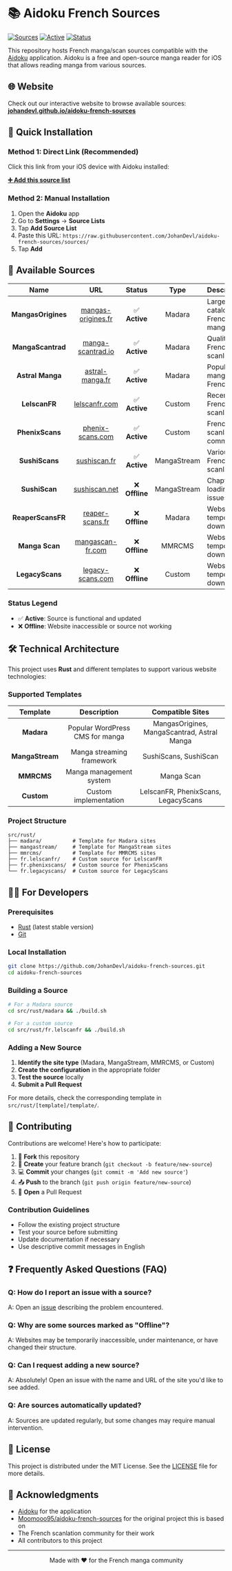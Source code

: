 # 📚 Aidoku French Sources

[![Sources](https://img.shields.io/badge/sources-10-blue.svg)](https://github.com/JohanDevl/aidoku-french-sources)
[![Active](https://img.shields.io/badge/active-6-green.svg)](https://github.com/JohanDevl/aidoku-french-sources)
[![Status](https://img.shields.io/badge/status-maintained-brightgreen.svg)](https://github.com/JohanDevl/aidoku-french-sources)

This repository hosts French manga/scan sources compatible with the [Aidoku](https://aidoku.app/) application. Aidoku is a free and open-source manga reader for iOS that allows reading manga from various sources.

## 🌐 Website

Check out our interactive website to browse available sources: **[johandevl.github.io/aidoku-french-sources](https://johandevl.github.io/aidoku-french-sources/)**

## 🚀 Quick Installation

### Method 1: Direct Link (Recommended)

Click this link from your iOS device with Aidoku installed:

**[➕ Add this source list](https://aidoku.app/add-source-list/?url=https://raw.githubusercontent.com/JohanDevl/aidoku-french-sources/sources/)**

### Method 2: Manual Installation

1. Open the **Aidoku** app
2. Go to **Settings** → **Source Lists**
3. Tap **Add Source List**
4. Paste this URL: `https://raw.githubusercontent.com/JohanDevl/aidoku-french-sources/sources/`
5. Tap **Add**

## 📖 Available Sources

|        Name        |                        URL                        |     Status     |    Type     | Description                   |
| :----------------: | :-----------------------------------------------: | :------------: | :---------: | :---------------------------- |
| **MangasOrigines** | [mangas-origines.fr](https://mangas-origines.fr/) | ✅ **Active**  |   Madara    | Large catalog of French manga |
| **MangaScantrad**  |  [manga-scantrad.io](https://manga-scantrad.io/)  | ✅ **Active**  |   Madara    | Quality French scanlations    |
|  **Astral Manga**  |    [astral-manga.fr](https://astral-manga.fr/)    | ✅ **Active**  |   Madara    | Popular manga in French       |
|   **LelscanFR**    |      [lelscanfr.com](https://lelscanfr.com/)      | ✅ **Active**  |   Custom    | Recent French scanlations     |
|  **PhenixScans**   |   [phenix-scans.com](https://phenix-scans.com/)   | ✅ **Active**  |   Custom    | French scanlation community   |
|   **SushiScans**   |       [sushiscan.fr](https://sushiscan.fr/)       | ✅ **Active**  | MangaStream | Various French scanlations    |
|   **SushiScan**    |      [sushiscan.net](https://sushiscan.net/)      | ❌ **Offline** | MangaStream | Chapter loading issues        |
| **ReaperScansFR**  |    [reaper-scans.fr](https://reaper-scans.fr/)    | ❌ **Offline** |   Madara    | Website temporarily down      |
|   **Manga Scan**   |   [mangascan-fr.com](https://mangascan-fr.com/)   | ❌ **Offline** |   MMRCMS    | Website temporarily down      |
|  **LegacyScans**   |   [legacy-scans.com](https://legacy-scans.com/)   | ❌ **Offline** |   Custom    | Website temporarily down      |

### Status Legend

- ✅ **Active**: Source is functional and updated
- ❌ **Offline**: Website inaccessible or source not working

## 🛠️ Technical Architecture

This project uses **Rust** and different templates to support various website technologies:

### Supported Templates

|    Template     |           Description           |              Compatible Sites               |
| :-------------: | :-----------------------------: | :-----------------------------------------: |
|   **Madara**    | Popular WordPress CMS for manga | MangasOrigines, MangaScantrad, Astral Manga |
| **MangaStream** |    Manga streaming framework    |            SushiScans, SushiScan            |
|   **MMRCMS**    |     Manga management system     |                 Manga Scan                  |
|   **Custom**    |      Custom implementation      |     LelscanFR, PhenixScans, LegacyScans     |

### Project Structure

```
src/rust/
├── madara/          # Template for Madara sites
├── mangastream/     # Template for MangaStream sites
├── mmrcms/          # Template for MMRCMS sites
├── fr.lelscanfr/    # Custom source for LelscanFR
├── fr.phenixscans/  # Custom source for PhenixScans
└── fr.legacyscans/  # Custom source for LegacyScans
```

## 👨‍💻 For Developers

### Prerequisites

- [Rust](https://rustup.rs/) (latest stable version)
- [Git](https://git-scm.com/)

### Local Installation

```bash
git clone https://github.com/JohanDevl/aidoku-french-sources.git
cd aidoku-french-sources
```

### Building a Source

```bash
# For a Madara source
cd src/rust/madara && ./build.sh

# For a custom source
cd src/rust/fr.lelscanfr && ./build.sh
```

### Adding a New Source

1. **Identify the site type** (Madara, MangaStream, MMRCMS, or Custom)
2. **Create the configuration** in the appropriate folder
3. **Test the source** locally
4. **Submit a Pull Request**

For more details, check the corresponding template in `src/rust/[template]/template/`.

## 🤝 Contributing

Contributions are welcome! Here's how to participate:

1. 🍴 **Fork** this repository
2. 🔧 **Create** your feature branch (`git checkout -b feature/new-source`)
3. 💻 **Commit** your changes (`git commit -m 'Add new source'`)
4. 📤 **Push** to the branch (`git push origin feature/new-source`)
5. 🔄 **Open** a Pull Request

### Contribution Guidelines

- Follow the existing project structure
- Test your source before submitting
- Update documentation if necessary
- Use descriptive commit messages in English

## ❓ Frequently Asked Questions (FAQ)

### Q: How do I report an issue with a source?

A: Open an [issue](https://github.com/JohanDevl/aidoku-french-sources/issues) describing the problem encountered.

### Q: Why are some sources marked as "Offline"?

A: Websites may be temporarily inaccessible, under maintenance, or have changed their structure.

### Q: Can I request adding a new source?

A: Absolutely! Open an issue with the name and URL of the site you'd like to see added.

### Q: Are sources automatically updated?

A: Sources are updated regularly, but some changes may require manual intervention.

## 📜 License

This project is distributed under the MIT License. See the [LICENSE](LICENSE) file for more details.

## 🙏 Acknowledgments

- [Aidoku](https://aidoku.app/) for the application
- [Moomooo95/aidoku-french-sources](https://github.com/Moomooo95/aidoku-french-sources) for the original project this is based on
- The French scanlation community for their work
- All contributors to this project

---

<div align="center">
Made with ❤️ for the French manga community
</div>
